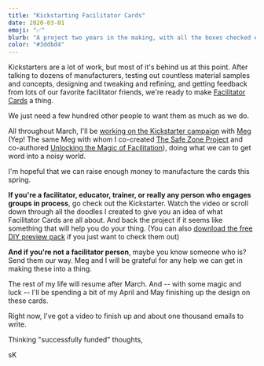 ```yaml
---
title: "Kickstarting Facilitator Cards"
date: 2020-03-01
emoji: "✅"
blurb: "A project two years in the making, with all the boxes checked except one: funding."
color: "#3ddbd4"
---
```


<p class="dropCap">Kickstarters are a lot of work, but most of it's behind us at this point. After talking to dozens of manufacturers, testing out countless material samples and concepts, designing and tweaking and refining, and getting feedback from lots of our favorite facilitator friends, we're ready to make <a href="https://www.facilitator.cards" title="Facilitator Cards Website">Facilitator Cards</a> a thing.</p>

We just need a few hundred other people to want them as much as we do.

All throughout March, I'll be [working on the Kickstarter campaign](https://www.kickstarter.com/projects/facilitatorcards/facilitator-cards) with [Meg](https://megbolger.com) (Yep! The same Meg with whom I co-created [The Safe Zone Project](/work/safe-zone-project-2/) and co-authored [Unlocking the Magic of Facilitation](/work/unlocking-the-magic-of-facilitation)), doing what we can to get word into a noisy world. 

I'm hopeful that we can raise enough money to manufacture the cards this spring.

**If you're a facilitator, educator, trainer, or really any person who engages groups in process**, go check out the Kickstarter. Watch the video or scroll down through all the doodles I created to give you an idea of what Facilitator Cards are all about. And back the project if it seems like something that will help you do your thing. (You can also [download the free DIY preview pack](https://www.facilitator.cards/preview-pack/) if you just want to check them out)

**And if you're not a facilitator person**, maybe you know someone who is? Send them our way. Meg and I will be grateful for any help we can get in making these into a thing.

The rest of my life will resume after March. And -- with some magic and luck -- I'll be spending a bit of my April and May finishing up the design on these cards.

Right now, I've got a video to finish up and about one thousand emails to write.

Thinking "successfully funded" thoughts,

sK
